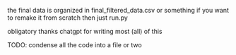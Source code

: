 the final data is organized in final_filtered_data.csv or something
if you want to remake it from scratch then just run.py

obligatory thanks chatgpt for writing most (all) of this

TODO: condense all the code into a file or two

